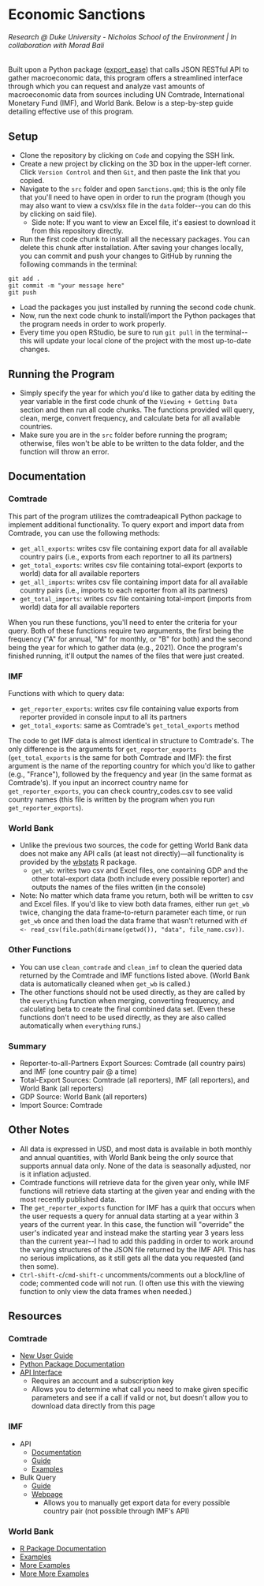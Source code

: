 # Economic Sanctions
###### Research @ Duke University - Nicholas School of the Environment | In collaboration with Morad Bali
Built upon a Python package ([export_ease](https://pypi.org/project/export-ease/)) that calls JSON RESTful API to gather macroeconomic data, this program offers a streamlined interface through which you can request and analyze vast amounts of macroeconomic data from sources including UN Comtrade, International Monetary Fund (IMF), and World Bank. Below is a step-by-step guide detailing effective use of this program.
## Setup
* Clone the repository by clicking on ```Code``` and copying the SSH link.
* Create a new project by clicking on the 3D box in the upper-left corner. Click ```Version Control``` and then ```Git```, and then paste the link that you copied.
* Navigate to the ```src``` folder and open ```Sanctions.qmd```; this is the only file that you'll need to have open in order to run the program (though you may also want to view a csv/xlsx file in the ```data``` folder--you can do this by clicking on said file).
  * Side note: If you want to view an Excel file, it's easiest to download it from this repository directly.
* Run the first code chunk to install all the necessary packages. You can delete this chunk after installation. After saving your changes locally, you can commit and push your changes to GitHub by running the following commands in the terminal:
```
git add .
git commit -m "your message here"
git push
```
* Load the packages you just installed by running the second code chunk.
* Now, run the next code chunk to install/import the Python packages that the program needs in order to work properly. 
* Every time you open RStudio, be sure to run ```git pull``` in the terminal--this will update your local clone of the project with the most up-to-date changes.
## Running the Program
* Simply specify the year for which you'd like to gather data by editing the year variable in the first code chunk of the ```Viewing + Getting Data``` section and then run all code chunks. The functions provided will query, clean, merge, convert frequency, and calculate beta for all available countries.
* Make sure you are in the ```src``` folder before running the program; otherwise, files won't be able to be written to the data folder, and the function will throw an error.
## Documentation
### Comtrade
This part of the program utilizes the comtradeapicall Python package to implement additional functionality.
To query export and import data from Comtrade, you can use the following methods:
  * ```get_all_exports```: writes csv file containing export data for all available country pairs (i.e., exports from each reportner to all its partners)
  * ```get_total_exports```: writes csv file containing total-export (exports to world) data for all available reporters
  * ```get_all_imports```: writes csv file containing import data for all available country pairs (i.e., imports to each reporter from all its partners)
  * ```get_total_imports```: writes csv file containing total-import (imports from world) data for all available reporters

When you run these functions, you'll need to enter the criteria for your query. Both of these functions require two arguments, the first being the frequency ("A" for annual, "M" for monthly, or "B" for both) and the second being the year for which to gather data (e.g., 2021). Once the program's finished running, it'll output the names of the files that were just created.
### IMF
Functions with which to query data:
  * ```get_reporter_exports```: writes csv file containing value exports from reporter provided in console input to all its partners
  * ```get_total_exports```: same as Comtrade's ```get_total_exports``` method

The code to get IMF data is almost identical in structure to Comtrade's. The only difference is the arguments for ```get_reporter_exports``` (```get_total_exports``` is the same for both Comtrade and IMF): the first argument is the name of the reporting country for which you'd like to gather (e.g., "France"), followed by the frequency and year (in the same format as Comtrade's).
If you input an incorrect country name for ```get_reporter_exports```, you can check country_codes.csv to see valid country names (this file is written by the program when you run ```get_reporter_exports```).
### World Bank
* Unlike the previous two sources, the code for getting World Bank data does not make any API calls (at least not directly)—all functionality is provided by the [wbstats](https://github.com/gshs-ornl/wbstats) R package.
  * ```get_wb```: writes two csv and Excel files, one containing GDP and the other total-export data (both include every possible reporter) and outputs the names of the files written (in the console)
* Note: No matter which data frame you return, both will be written to csv and Excel files. If you'd like to view both data frames, either run ```get_wb``` twice, changing the data frame-to-return parameter each time, or run ```get_wb``` once and then load the data frame that wasn't returned with ```df <- read_csv(file.path(dirname(getwd()), "data", file_name.csv))```.
### Other Functions
* You can use ```clean_comtrade``` and ```clean_imf``` to clean the queried data returned by the Comtrade and IMF functions listed above. (World Bank data is automatically cleaned when ```get_wb``` is called.)
* The other functions should not be used directly, as they are called by the ```everything``` function when merging, converting frequency, and calculating beta to create the final combined data set. (Even these functions don't need to be used directly, as they are also called automatically when ```everything``` runs.)
### Summary
* Reporter-to-all-Partners Export Sources: Comtrade (all country pairs) and IMF (one country pair @ a time)
* Total-Export Sources: Comtrade (all reporters), IMF (all reporters), and World Bank (all reporters)
* GDP Source: World Bank (all reporters)
* Import Source: Comtrade
## Other Notes
* All data is expressed in USD, and most data is available in both monthly and annual quantities, with World Bank being the only source that supports annual data only. None of the data is seasonally adjusted, nor is it inflation adjusted.
* Comtrade functions will retrieve data for the given year only, while IMF functions will retrieve data starting at the given year and ending with the most recently published data.
* The ```get_reporter_exports``` function for IMF has a quirk that occurs when the user requests a query for annual data starting at a year within 3 years of the current year. In this case, the function will "override" the user's indicated year and instead make the starting year 3 years less than the current year--I had to add this padding in order to work around the varying structures of the JSON file returned by the IMF API. This has no serious implications, as it still gets all the data you requested (and then some).
* ```Ctrl-shift-c```/```cmd-shift-c``` uncomments/comments out a block/line of code; commented code will not run. (I often use this with the viewing function to only view the data frames when needed.)
## Resources
### Comtrade
* [New User Guide](https://unstats.un.org/wiki/display/comtrade/New+Comtrade+User+Guide#NewComtradeUserGuide-Tariffline)
* [Python Package Documentation](https://pypi.org/project/comtradeapicall/)
* [API Interface](https://comtradedeveloper.un.org/signin?returnUrl=%2Fapi-details#api=comtrade-v1&operation=get-get)
  * Requires an account and a subscription key
  * Allows you to determine what call you need to make given specific parameters and see if a call if valid or not, but doesn't allow you to download data directly from this page
### IMF
* API
  * [Documentation](https://datahelp.imf.org/knowledgebase/articles/667681-json-restful-web-service)
  * [Guide](http://www.bd-econ.com/imfapi1.html)
  * [Examples](https://github.com/bdecon/econ_data/blob/master/APIs/IMF.ipynb)
* Bulk Query
  * [Guide](https://datahelp.imf.org/knowledgebase/articles/493639-export-data-how-to-bulk-download)
  * [Webpage](https://data.imf.org/?sk=388DFA60-1D26-4ADE-B505-A05A558D9A42&sId=1479329334655)
    * Allows you to manually get export data for every possible country pair (not possible through IMF's API)
### World Bank
* [R Package Documentation](https://cran.r-project.org/web/packages/wbstats/wbstats.pdf)
* [Examples](https://rdrr.io/cran/wbstats/man/wb_data.html)
* [More Examples](https://cran.r-project.org/web/packages/wbstats/vignettes/wbstats.html#:~:text=The%20wbstats%20R%2Dpackage%20allows,with%20realtime%20access%20to%20the)
* [More More Examples](https://jesse.netlify.app/2018/01/08/getting-started-with-wbstats-a-world-bank-r-package/)
